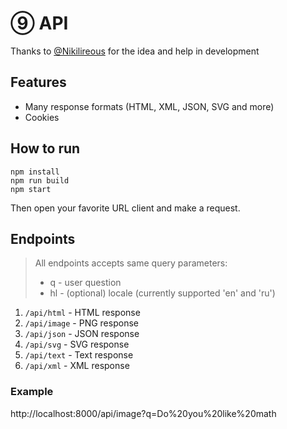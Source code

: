 # ⑨ API

Thanks to [@Nikilireous](https://github.com/Nikilireous) for the idea and help in development

## Features

- Many response formats (HTML, XML, JSON, SVG and more)
- Cookies

## How to run

```shell
npm install
npm run build
npm start
```

Then open your favorite URL client and make a request.

## Endpoints

>All endpoints accepts same query parameters:
>
>- q - user question
>- hl - (optional) locale (currently supported 'en' and 'ru')

1. `/api/html` - HTML response
2. `/api/image` - PNG response
3. `/api/json` - JSON response
4. `/api/svg` - SVG response
5. `/api/text` - Text response
6. `/api/xml` - XML response

### Example

http://localhost:8000/api/image?q=Do%20you%20like%20math

